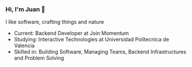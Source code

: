 ### Hi, I'm Juan 👋
I like software, crafting things and nature
- Current: Backend Developer at Join Momentum
- Studying: Interactive Technologies at Universidad Politecnica de Valencia
- Skilled in: Building Software, Managing Teams, Backend Infrastructures and Problem Solving

